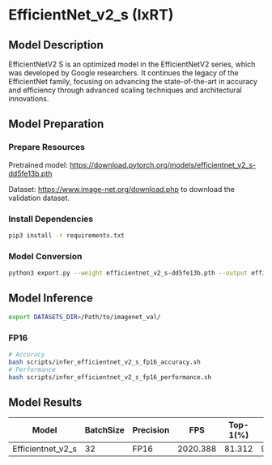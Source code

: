# EfficientNet_v2_s (IxRT)

## Model Description

EfficientNetV2 S is an optimized model in the EfficientNetV2 series, which was developed by Google researchers. It continues the legacy of the EfficientNet family, focusing on advancing the state-of-the-art in accuracy and efficiency through advanced scaling techniques and architectural innovations.

## Model Preparation

### Prepare Resources

Pretrained model: <https://download.pytorch.org/models/efficientnet_v2_s-dd5fe13b.pth>

Dataset: <https://www.image-net.org/download.php> to download the validation dataset.

### Install Dependencies

```bash
pip3 install -r requirements.txt
```

### Model Conversion

```bash
python3 export.py --weight efficientnet_v2_s-dd5fe13b.pth --output efficientnet_v2_s.onnx
```

## Model Inference

```bash
export DATASETS_DIR=/Path/to/imagenet_val/
```

### FP16

```bash
# Accuracy
bash scripts/infer_efficientnet_v2_s_fp16_accuracy.sh
# Performance
bash scripts/infer_efficientnet_v2_s_fp16_performance.sh
```

## Model Results

| Model             | BatchSize | Precision | FPS      | Top-1(%) | Top-5(%) |
| ----------------- | --------- | --------- | -------- | -------- | -------- |
| Efficientnet_v2_s | 32        | FP16      | 2020.388 | 81.312   | 95.288   |
